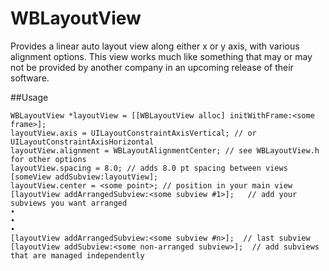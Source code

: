 # WBLayoutView
Provides a linear auto layout view along either x or y axis, with various alignment options.
This view works much like something that may or may not be provided by another company in an upcoming
release of their software.

##Usage

    WBLayoutView *layoutView = [[WBLayoutView alloc] initWithFrame:<some frame>];
    layoutView.axis = UILayoutConstraintAxisVertical; // or UILayoutConstraintAxisHorizontal
    layoutView.alignment = WBLayoutAlignmentCenter; // see WBLayoutView.h for other options
    layoutView.spacing = 8.0; // adds 8.0 pt spacing between views
    [someView addSubview:layoutView];
    layoutView.center = <some point>; // position in your main view
    [layoutView addArrangedSubview:<some subview #1>];   // add your subviews you want arranged
    •
    •
    •
    [layoutView addArrangedSubview:<some subview #n>];  // last subview
    [layoutView addSubview:<some non-arranged subview>];  // add subviews that are managed independently
    
